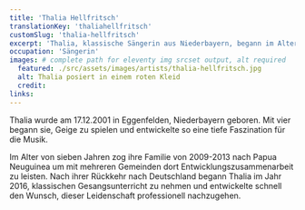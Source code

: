 ```yaml
---
title: 'Thalia Hellfritsch'
translationKey: 'thaliahellfritsch'
customSlug: 'thalia-hellfritsch'
excerpt: 'Thalia, klassische Sängerin aus Niederbayern, begann im Alter von vier Jahren Geige zu spielen und entwickelte eine tiefe Faszination für die Musik.'
occupation: 'Sängerin'
images: # complete path for eleventy img srcset output, alt required
  featured: ./src/assets/images/artists/thalia-hellfritsch.jpg
  alt: Thalia posiert in einem roten Kleid
  credit:
links:
---
```


Thalia wurde am 17.12.2001 in Eggenfelden, Niederbayern geboren. Mit vier begann sie, Geige zu spielen und entwickelte so eine tiefe Faszination für die Musik.

Im Alter von sieben Jahren zog ihre Familie von 2009-2013 nach Papua Neuguinea um mit mehreren Gemeinden dort Entwicklungszusammenarbeit zu leisten. Nach ihrer Rückkehr nach Deutschland begann Thalia im Jahr 2016, klassischen Gesangsunterricht zu nehmen und entwickelte schnell den Wunsch, dieser Leidenschaft professionell nachzugehen.
